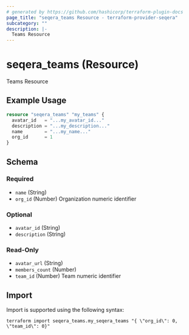 ```yaml
---
# generated by https://github.com/hashicorp/terraform-plugin-docs
page_title: "seqera_teams Resource - terraform-provider-seqera"
subcategory: ""
description: |-
  Teams Resource
---
```


# seqera_teams (Resource)

Teams Resource

## Example Usage

```terraform
resource "seqera_teams" "my_teams" {
  avatar_id   = "...my_avatar_id..."
  description = "...my_description..."
  name        = "...my_name..."
  org_id      = 1
}
```

<!-- schema generated by tfplugindocs -->
## Schema

### Required

- `name` (String)
- `org_id` (Number) Organization numeric identifier

### Optional

- `avatar_id` (String)
- `description` (String)

### Read-Only

- `avatar_url` (String)
- `members_count` (Number)
- `team_id` (Number) Team numeric identifier

## Import

Import is supported using the following syntax:

```shell
terraform import seqera_teams.my_seqera_teams "{ \"org_id\": 0,  \"team_id\": 0}"
```
